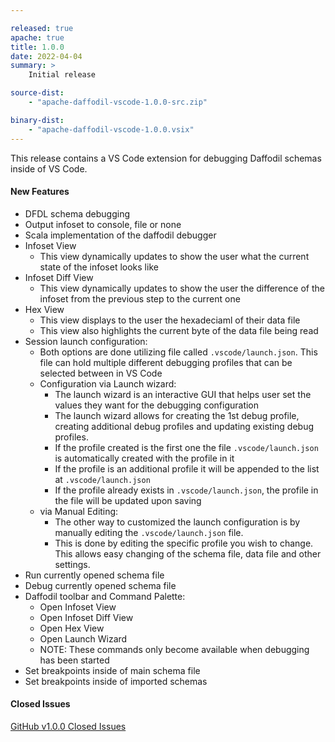 ```yaml
---

released: true
apache: true
title: 1.0.0
date: 2022-04-04
summary: >
    Initial release

source-dist:
    - "apache-daffodil-vscode-1.0.0-src.zip"

binary-dist:
    - "apache-daffodil-vscode-1.0.0.vsix"
---
```


This release contains a VS Code extension for debugging Daffodil schemas inside of VS Code.

#### New Features

* DFDL schema debugging
* Output infoset to console, file or none
* Scala implementation of the daffodil debugger
* Infoset View
    * This view dynamically updates to show the user what the current state of the infoset looks like
* Infoset Diff View
    * This view dynamically updates to show the user the difference of the infoset from the previous step to the current one
* Hex View
    * This view displays to the user the hexadeciaml of their data file
    * This view also highlights the current byte of the data file being read
* Session launch configuration:
    * Both options are done utilizing file called `.vscode/launch.json`. This file can hold multiple different debugging profiles that can be selected between in VS Code
    * Configuration via Launch wizard:
        * The launch wizard is an interactive GUI that helps user set the values they want for the debugging configuration
        * The launch wizard allows for creating the 1st debug profile, creating additional debug profiles and updating existing debug profiles.
        * If the profile created is the first one the file `.vscode/launch.json` is automatically created with the profile in it
        * If the profile is an additional profile it will be appended to the list at `.vscode/launch.json`
        * If the profile already exists in `.vscode/launch.json`, the profile in the file will be updated upon saving
    * via Manual Editing:
        * The other way to customized the launch configuration is by manually editing the `.vscode/launch.json` file.
        * This is done by editing the specific profile you wish to change. This allows easy changing of the schema file, data file and other settings.
* Run currently opened schema file
* Debug currently opened schema file
* Daffodil toolbar and Command Palette:
    * Open Infoset View
    * Open Infoset Diff View
    * Open Hex View
    * Open Launch Wizard
    * NOTE: These commands only become available when debugging has been started
* Set breakpoints inside of main schema file
* Set breakpoints inside of imported schemas

#### Closed Issues

[GitHub v1.0.0 Closed Issues](https://github.com/apache/daffodil-vscode/milestone/1?closed=1)
